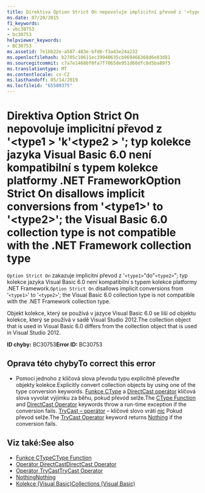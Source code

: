 ```yaml
---
title: Direktiva Option Strict On nepovoluje implicitní převod z '<type1>'do'<type2>'; typ kolekce jazyka Visual Basic 6.0 není kompatibilní s typem kolekce platformy .NET Framework
ms.date: 07/20/2015
f1_keywords:
- vbc30753
- bc30753
helpviewer_keywords:
- BC30753
ms.assetid: 7e1bb22e-a507-483e-bfd6-f3a43e24a232
ms.openlocfilehash: b2705c10611ec39940635cb969466368d6e83d81
ms.sourcegitcommit: c7a7e1468bf0fa7f7065de951d60dfc8d5ba89f5
ms.translationtype: MT
ms.contentlocale: cs-CZ
ms.lasthandoff: 05/14/2019
ms.locfileid: "65589375"
---
```

# <a name="option-strict-on-disallows-implicit-conversions-from-type1-to-type2-the-visual-basic-60-collection-type-is-not-compatible-with-the-net-framework-collection-type"></a><span data-ttu-id="a8415-102">Direktiva Option Strict On nepovoluje implicitní převod z '\<type1 > 'k'\<type2 > '; typ kolekce jazyka Visual Basic 6.0 není kompatibilní s typem kolekce platformy .NET Framework</span><span class="sxs-lookup"><span data-stu-id="a8415-102">Option Strict On disallows implicit conversions from '\<type1>' to '\<type2>'; the Visual Basic 6.0 collection type is not compatible with the .NET Framework collection type</span></span>
<span data-ttu-id="a8415-103">`Option Strict On` zakazuje implicitní převod z '`<type1>`"do"`<type2>`"; typ kolekce jazyka Visual Basic 6.0 není kompatibilní s typem kolekce platformy .NET Framework.</span><span class="sxs-lookup"><span data-stu-id="a8415-103">`Option Strict On` disallows implicit conversions from '`<type1>`' to '`<type2>`'; the Visual Basic 6.0 collection type is not compatible with the .NET Framework collection type.</span></span>

 <span data-ttu-id="a8415-104">Objekt kolekce, který se používá v jazyce Visual Basic 6.0 se liší od objektu kolekce, který se používá v sadě Visual Studio 2012.</span><span class="sxs-lookup"><span data-stu-id="a8415-104">The collection object that is used in Visual Basic 6.0 differs from the collection object that is used in Visual Studio 2012.</span></span>

 <span data-ttu-id="a8415-105">**ID chyby:** BC30753</span><span class="sxs-lookup"><span data-stu-id="a8415-105">**Error ID:** BC30753</span></span>

## <a name="to-correct-this-error"></a><span data-ttu-id="a8415-106">Oprava této chyby</span><span class="sxs-lookup"><span data-stu-id="a8415-106">To correct this error</span></span>

- <span data-ttu-id="a8415-107">Pomocí jednoho z klíčová slova převodu typu explicitně převeďte objekty kolekce.</span><span class="sxs-lookup"><span data-stu-id="a8415-107">Explicitly convert collection objects by using one of the type conversion keywords.</span></span> <span data-ttu-id="a8415-108">[Funkce CType](../../visual-basic/language-reference/functions/ctype-function.md) a [DirectCast operátor](../../visual-basic/language-reference/operators/directcast-operator.md) klíčová slova vyvolat výjimku za běhu, pokud převod selže.</span><span class="sxs-lookup"><span data-stu-id="a8415-108">The [CType Function](../../visual-basic/language-reference/functions/ctype-function.md) and [DirectCast Operator](../../visual-basic/language-reference/operators/directcast-operator.md) keywords throw a run-time exception if the conversion fails.</span></span> <span data-ttu-id="a8415-109">[TryCast – operátor](../../visual-basic/language-reference/operators/trycast-operator.md) – klíčové slovo vrátí [nic](../../visual-basic/language-reference/nothing.md) Pokud převod selže.</span><span class="sxs-lookup"><span data-stu-id="a8415-109">The [TryCast Operator](../../visual-basic/language-reference/operators/trycast-operator.md) keyword returns [Nothing](../../visual-basic/language-reference/nothing.md) if the conversion fails.</span></span>

## <a name="see-also"></a><span data-ttu-id="a8415-110">Viz také:</span><span class="sxs-lookup"><span data-stu-id="a8415-110">See also</span></span>

- [<span data-ttu-id="a8415-111">Funkce CType</span><span class="sxs-lookup"><span data-stu-id="a8415-111">CType Function</span></span>](../../visual-basic/language-reference/functions/ctype-function.md)
- [<span data-ttu-id="a8415-112">Operátor DirectCast</span><span class="sxs-lookup"><span data-stu-id="a8415-112">DirectCast Operator</span></span>](../../visual-basic/language-reference/operators/directcast-operator.md)
- [<span data-ttu-id="a8415-113">Operátor TryCast</span><span class="sxs-lookup"><span data-stu-id="a8415-113">TryCast Operator</span></span>](../../visual-basic/language-reference/operators/trycast-operator.md)
- [<span data-ttu-id="a8415-114">Nothing</span><span class="sxs-lookup"><span data-stu-id="a8415-114">Nothing</span></span>](../../visual-basic/language-reference/nothing.md)
- [<span data-ttu-id="a8415-115">Kolekce (Visual Basic)</span><span class="sxs-lookup"><span data-stu-id="a8415-115">Collections (Visual Basic)</span></span>](~/docs/visual-basic/programming-guide/concepts/collections.md)
